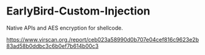 # EarlyBird-Custom-Injection



Native APIs and AES encryption for shellcode.


https://www.virscan.org./report/ceb023a58990d0b707e04cef816c9623e2b83ad58b0ddbc3c6b0ef7b614b00c3





